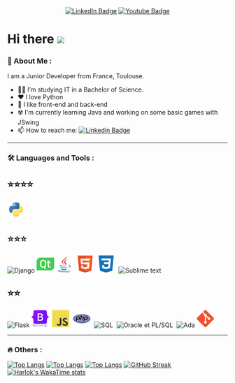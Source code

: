 <!--
- 🔭 I’m currently working on ...
- 🌱 I’m currently learning ...
- 👯 I’m looking to collaborate on ...
- 📫 How to reach me: ...
-->

<div id="header" align="center">
  <div id="badges">
    <a href="https://www.linkedin.com/in/enzolouis/"><img src="https://img.shields.io/badge/LinkedIn-blue?style=for-the-badge&logo=linkedin&logoColor=white" alt="LinkedIn Badge"/></a>
    <a href="https://discord.com/channels/@me/418154142175854613"><img src="https://img.shields.io/badge/Discord-darkblue?style=for-the-badge&logo=discord&logoColor=white" alt="Youtube Badge"/></a>
  </div>
</div>

<h1>
  Hi there
  <img src="https://media.giphy.com/media/hvRJCLFzcasrR4ia7z/giphy.gif" width="30px"/> <img src="https://komarev.com/ghpvc/?username=enzolouis&style=flat-square&color=blue" alt=""/>
</h1>

### 🕺 About Me :
I am a Junior Developer from France, Toulouse.<!--<img src="https://media.giphy.com/media/WUlplcMpOCEmTGBtBW/giphy.gif" width="30">-->
- 👨‍🎓 I’m studying IT in a Bachelor of Science.
- ❤️ I love Python
- 💙 I like front-end and back-end
- ☢️ I'm currently learning Java and working on some basic games with JSwing
- 📫 How to reach me: [![Linkedin Badge](https://img.shields.io/badge/-enzolouis-blue?style=flat&logo=Linkedin&logoColor=white)](https://www.linkedin.com/in/enzolouis/)

---
### 🛠️ Languages and Tools :
<div><!--git-original-wordmark.svg-->
  <h2>⭐⭐⭐⭐</h2>
  <img src="https://github.com/devicons/devicon/blob/master/icons/python/python-original.svg" title="Python" alt="Python" width="40" height="40"/>
  <h2>⭐⭐⭐</h2>
  <img src="https://static.djangoproject.com/img/logos/django-logo-negative.svg" title="Django" alt="Django" width="40" height="40"/>
  <img src="https://github.com/devicons/devicon/blob/master/icons/qt/qt-original.svg" title="Qt" alt="Qt" width="40" height="40"/>
  <img src="https://github.com/devicons/devicon/blob/master/icons/java/java-original.svg" title="Java" alt="Java" width="40" height="40"/>&nbsp;
  <img src="https://github.com/devicons/devicon/blob/master/icons/html5/html5-original.svg" title="HTML5" alt="HTML" width="40" height="40"/>&nbsp;
  <img src="https://github.com/devicons/devicon/blob/master/icons/css3/css3-plain.svg"  title="CSS3" alt="CSS" width="40" height="40"/>&nbsp;
  <img src="https://upload.wikimedia.org/wikipedia/fr/7/78/Sublime_text_logo.png" title="Sublime text" alt="Sublime text" width="40" height="40"/>
  <h2>⭐⭐</h2>
  <img src="https://cdn.worldvectorlogo.com/logos/flask.svg" title="Flask" alt="Flask" width="40" height="40"/>
  <img src="https://github.com/devicons/devicon/blob/master/icons/bootstrap/bootstrap-original-wordmark.svg"  title="Bootstrap" alt="Boostrap" width="40" height="40"/>&nbsp;
  <img src="https://github.com/devicons/devicon/blob/master/icons/javascript/javascript-original.svg" title="JavaScript" alt="JavaScript" width="40" height="40"/>&nbsp;
  <img src="https://github.com/devicons/devicon/blob/master/icons/php/php-original.svg" title="Php" alt="Php" width="40" height="40"/>&nbsp;
  <img src="https://www.svgrepo.com/show/331760/sql-database-generic.svg" title="SQL"  alt="SQL" width="40" height="40"/>&nbsp;
  <img src="https://www.tutorialspoint.com.cach3.com/assets/videos/courses/24/images/course_24_image.png" title="Oracle et PL/SQL"  alt="Oracle et PL/SQL" width="40" height="40"/>&nbsp;
  <img src="https://i.ibb.co/Jj8FwC6/logo-ada.png" title="Ada" alt="Ada" width="40" height="40"/>
  <img src="https://github.com/devicons/devicon/blob/master/icons/git/git-original.svg" title="Git" alt="Git" width="40" height="40"/>
</div>

---
### 🔥 Others :
[![Top Langs](https://github-readme-stats.vercel.app/api/top-langs/?username=enzolouis&langs_count=10&layout=compact&theme=vision-friendly-dark&size_weight=0.5&count_weight=0.5)](https://github.com/anuraghazra/github-readme-stats)
[![Top Langs](https://github-readme-stats.vercel.app/api/top-langs/?username=enzolouis&langs_count=10&layout=compact&theme=vision-friendly-dark&size_weight=1&count_weight=0)](https://github.com/anuraghazra/github-readme-stats)
[![Top Langs](https://github-readme-stats.vercel.app/api/top-langs/?username=enzolouis&langs_count=10&layout=compact&theme=vision-friendly-dark&size_weight=0&count_weight=1)](https://github.com/anuraghazra/github-readme-stats)
[![GitHub Streak](http://github-readme-streak-stats.herokuapp.com?user=enzolouis&theme=dark&background=000000)](https://git.io/streak-stats)
[![Harlok's WakaTime stats](https://github-readme-stats.vercel.app/api/wakatime?username=enzolouis)](https://github.com/anuraghazra/github-readme-stats)



